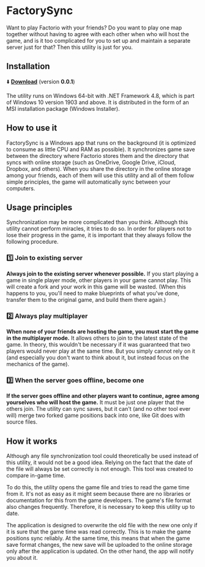 # FactorySync

Want to play Factorio with your friends? Do you want to play one map together without having to agree with each other when who will host the game, and is it too complicated for you to set up and maintain a separate server just for that?  Then this utility is just for you.

## Installation

⬇️ [**Download**](https://www.dropbox.com/scl/fi/0nygn0wjnubrfj43dg8ig/FactorySync.msi?rlkey=uts9a3u1jitdk0ttanfpdku7p&st=y87g8bnt&dl=1) ️(version **0.0.1**)

The utility runs on Windows 64-bit with .NET Framework 4.8, which is part of Windows 10 version 1903 and above. It is distributed in the form of an MSI installation package (Windows Installer).

## How to use it

FactorySync is a Windows app that runs on the background (it is optimized to consume as little CPU and RAM as possible). It synchronizes game save between the directory where Factorio stores them and the directory that syncs with online storage (such as OneDrive, Google Drive, iCloud, Dropbox, and others). When you share the directory in the online storage among your friends, each of them will use this utility and all of them follow simple principles, the game will automatically sync between your computers.

## Usage principles

Synchronization may be more complicated than you think. Although this utility cannot perform miracles, it tries to do so. In order for players not to lose their progress in the game, it is important that they always follow the following procedure.

### 1️⃣ Join to existing server

**Always join to the existing server whenever possible.** If you start playing a game in single player mode, other players in your game cannot play. This will create a fork and your work in this game will be wasted. (When this happens to you, you'll need to make blueprints of what you've done, transfer them to the original game, and build them there again.)

### 2️⃣ Always play multiplayer

**When none of your friends are hosting the game, you must start the game in the multiplayer mode.** It allows others to join to the latest state of the game. In theory, this wouldn't be necessary if it was guaranteed that two players would never play at the same time. But you simply cannot rely on it (and especially you don't want to think about it, but instead focus on the mechanics of the game).

### 3️⃣ When the server goes offline, become one

**If the server goes offline and other players want to continue, agree among yourselves who will host the game.** It must be just one player that the others join. The utility can sync saves, but it can't (and no other tool ever will) merge two forked game positions back into one, like Git does with source files.

## How it works

Although any file synchronization tool could theoretically be used instead of this utility, it would not be a good idea. Relying on the fact that the date of the file will always be set correctly is not enough. This tool was created to compare in-game time.

To do this, the utility opens the game file and tries to read the game time from it. It's not as easy as it might seem because there are no libraries or documentation for this from the game developers. The game's file format also changes frequently. Therefore, it is necessary to keep this utility up to date.

The application is designed to overwrite the old file with the new one only if it is sure that the game time was read correctly. This is to make the game positions sync reliably. At the same time, this means that when the game save format changes, the new save will be uploaded to the online storage only after the application is updated. On the other hand, the app will notify you about it.
